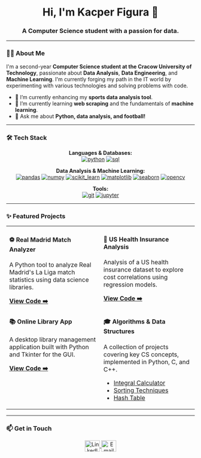 <div align="center">
  <h1>Hi, I'm Kacper Figura 👋</h1>
  <h3>A Computer Science student with a passion for data.</h3>
</div>

---

### 👨‍💻 About Me

I'm a second-year **Computer Science student at the Cracow University of Technology**, passionate about **Data Analysis**, **Data Engineering**, and **Machine Learning**. I'm currently forging my path in the IT world by experimenting with various technologies and solving problems with code.

- 🔭 I’m currently enhancing my **sports data analysis tool**.
- 🌱 I’m currently learning **web scraping** and the fundamentals of **machine learning**.
- 💬 Ask me about **Python, data analysis, and football!**

---

### 🛠️ Tech Stack

<div align="center">
  <p>
    <strong>Languages & Databases:</strong><br>
    <a href="https://www.python.org" target="_blank"><img src="https://img.shields.io/badge/python-3670A0?style=for-the-badge&logo=python&logoColor=ffdd54" alt="python"/></a>
    <a href="https://www.mysql.com/" target="_blank"><img src="https://img.shields.io/badge/SQL-005C84?style=for-the-badge&logo=mysql&logoColor=white" alt="sql"/></a>
  </p>
  <p>
    <strong>Data Analysis & Machine Learning:</strong><br>
    <a href="https://pandas.pydata.org/" target="_blank"><img src="https://img.shields.io/badge/Pandas-150458?style=for-the-badge&logo=pandas&logoColor=white" alt="pandas"/></a>
    <a href="https://numpy.org/" target="_blank"><img src="https://img.shields.io/badge/Numpy-013243?style=for-the-badge&logo=numpy&logoColor=white" alt="numpy"/></a>
    <a href="https://scikit-learn.org/" target="_blank"><img src="https://img.shields.io/badge/scikit--learn-%23F7931E.svg?style=for-the-badge&logo=scikit-learn&logoColor=white" alt="scikit_learn"/></a>
    <a href="https://matplotlib.org/" target="_blank"><img src="https://img.shields.io/badge/Matplotlib-11557c?style=for-the-badge&logo=matplotlib&logoColor=white" alt="matplotlib"/></a>
    <a href="https://seaborn.pydata.org/" target="_blank"><img src="https://img.shields.io/badge/Seaborn-88d4df?style=for-the-badge&logo=seaborn&logoColor=000" alt="seaborn"/></a>
    <a href="https://opencv.org/" target="_blank"><img src="https://img.shields.io/badge/OpenCV-5C3EE8?style=for-the-badge&logo=opencv&logoColor=white" alt="opencv"/></a>
  </p>
  <p>
    <strong>Tools:</strong><br>
    <a href="https://git-scm.com/" target="_blank"><img src="https://img.shields.io/badge/git-%23F05033.svg?style=for-the-badge&logo=git&logoColor=white" alt="git"/></a>
    <a href="https://jupyter.org/" target="_blank"><img src="https://img.shields.io/badge/Jupyter-F37626.svg?style=for-the-badge&logo=Jupyter&logoColor=white" alt="jupyter"/></a>
  </p>
</div>

---

### ✨ Featured Projects

<table width="100%">
  <tr>
    <td width="50%" valign="top">
      <h4>⚽ Real Madrid Match Analyzer</h4>
      <p>A Python tool to analyze Real Madrid's La Liga match statistics using data science libraries.</p>
      <a href="https://github.com/Kazurek11/Real-Madrid-Match-Analyzer"><strong>View Code ➡️</strong></a>
    </td>
    <td width="50%" valign="top">
      <h4>🏥 US Health Insurance Analysis</h4>
      <p>Analysis of a US health insurance dataset to explore cost correlations using regression models.</p>
      <a href="https://github.com/Kazurek11/ACME-Insurance-Analysis"><strong>View Code ➡️</strong></a>
    </td>
  </tr>
  <tr>
    <td width="50%" valign="top">
      <h4>📚 Online Library App</h4>
      <p>A desktop library management application built with Python and Tkinter for the GUI.</p>
      <a href="https://github.com/Kazurek11/online-liblary-app"><strong>View Code ➡️</strong></a>
    </td>
    <td width="50%" valign="top">
      <h4>🎓 Algorithms & Data Structures</h4>
      <p>A collection of projects covering key CS concepts, implemented in Python, C, and C++.</p>
      <ul>
        <li><a href="https://github.com/Kazurek11/Metody-calkowania-numerycznego">Integral Calculator</a></li>
        <li><a href="https://github.com/Kazurek11/Analiza-algorytmow-sortowania">Sorting Techniques</a></li>
        <li><a href="https://github.com/Kazurek11/Organizacja-katalogow-za-pomoca-funkcji-haszujacej">Hash Table</a></li>
      </ul>
    </td>
  </tr>
</table>

---

### 📫 Get in Touch

<p align="center">
  <a href="https://www.linkedin.com/in/kacper-figura-814393360/" target="_blank">
    <img align="center" src="https://raw.githubusercontent.com/rahuldkjain/github-profile-readme-generator/master/src/images/icons/Social/linked-in-alt.svg" alt="LinkedIn" height="30" width="40" />
  </a>
  <a href="mailto:figurakacper9@gmail.com" target="_blank">
    <img align="center" src="https://upload.wikimedia.org/wikipedia/commons/7/7e/Gmail_icon_%282020%29.svg" alt="Email" height="30" width="40" />
  </a>
</p>
